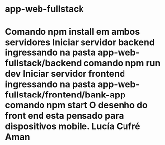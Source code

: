 # app-web-fullstack
Comando npm install em ambos servidores
Iniciar servidor backend ingressando na pasta app-web-fullstack/backend comando npm run dev
Iniciar servidor frontend ingressando na pasta app-web-fullstack/frontend/bank-app comando npm start
O desenho do front end esta pensado para dispositivos mobile. 
Lucía Cufré Aman
=======

